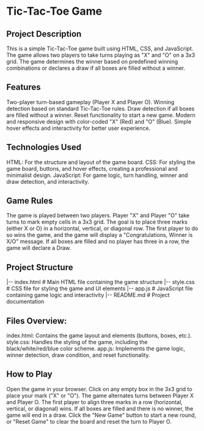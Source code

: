 # Tic-Tac-Toe Game

## Project Description
This is a simple Tic-Tac-Toe game built using HTML, CSS, and JavaScript. The game allows two players to take turns playing as "X" and "O" on a 3x3 grid. The game determines the winner based on predefined winning combinations or declares a draw if all boxes are filled without a winner.

## Features
Two-player turn-based gameplay (Player X and Player O).
Winning detection based on standard Tic-Tac-Toe rules.
Draw detection if all boxes are filled without a winner.
Reset functionality to start a new game.
Modern and responsive design with color-coded "X" (Red) and "O" (Blue).
Simple hover effects and interactivity for better user experience.

## Technologies Used
HTML: For the structure and layout of the game board.
CSS: For styling the game board, buttons, and hover effects, creating a professional and minimalist design.
JavaScript: For game logic, turn handling, winner and draw detection, and interactivity.

## Game Rules
The game is played between two players. Player "X" and Player "O" take turns to mark empty cells in a 3x3 grid.
The goal is to place three marks (either X or O) in a horizontal, vertical, or diagonal row.
The first player to do so wins the game, and the game will display a "Congratulations, Winner is X/O" message.
If all boxes are filled and no player has three in a row, the game will declare a Draw.

## Project Structure
|-- index.html      # Main HTML file containing the game structure
|-- style.css       # CSS file for styling the game and UI elements
|-- app.js          # JavaScript file containing game logic and interactivity
|-- README.md       # Project documentation

## Files Overview:
index.html: Contains the game layout and elements (buttons, boxes, etc.).
style.css: Handles the styling of the game, including the black/white/red/blue color scheme.
app.js: Implements the game logic, winner detection, draw condition, and reset functionality.

## How to Play
Open the game in your browser.
Click on any empty box in the 3x3 grid to place your mark ("X" or "O").
The game alternates turns between Player X and Player O.
The first player to align three marks in a row (horizontal, vertical, or diagonal) wins.
If all boxes are filled and there is no winner, the game will end in a draw.
Click the "New Game" button to start a new round, or "Reset Game" to clear the board and reset the turn to Player O.
